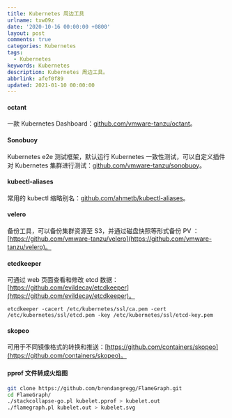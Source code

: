 ```yaml
---
title: Kubernetes 周边工具
urlname: txw09z
date: '2020-10-16 00:00:00 +0800'
layout: post
comments: true
categories: Kubernetes
tags:
  - Kubernetes
keywords: Kubernetes
description: Kubernetes 周边工具。
abbrlink: afef0f89
updated: 2021-01-10 00:00:00
---
```


#### octant

一款 Kubernetes Dashboard：[github.com/vmware-tanzu/octant](https://github.com/vmware-tanzu/octant)。

#### Sonobuoy

Kubernetes e2e 测试框架，默认运行 Kubernetes 一致性测试，可以自定义插件对 Kubernetes 集群进行测试：[github.com/vmware-tanzu/sonobuoy](https://github.com/vmware-tanzu/sonobuoy)。

#### kubectl-aliases

常用的 kubectl 缩略别名：[github.com/ahmetb/kubectl-aliases](https://github.com/ahmetb/kubectl-aliases)。

#### velero

备份工具，可以备份集群资源至 S3，并通过磁盘快照等形式备份 PV ：[https://github.com/vmware-tanzu/velero](https://github.com/vmware-tanzu/velero)。

#### etcdkeeper

可通过 web 页面查看和修改 etcd 数据：[https://github.com/evildecay/etcdkeeper](https://github.com/evildecay/etcdkeeper)。

```
etcdkeeper -cacert /etc/kubernetes/ssl/ca.pem -cert /etc/kubernetes/ssl/etcd.pem -key /etc/kubernetes/ssl/etcd-key.pem
```

#### skopeo

可用于不同镜像格式的转换和推送：[https://github.com/containers/skopeo](https://github.com/containers/skopeo)。

#### pprof 文件转成火焰图

```bash
git clone https://github.com/brendangregg/FlameGraph.git
cd FlameGraph/
./stackcollapse-go.pl kubelet.pprof > kubelet.out
./flamegraph.pl kubelet.out > kubelet.svg
```
